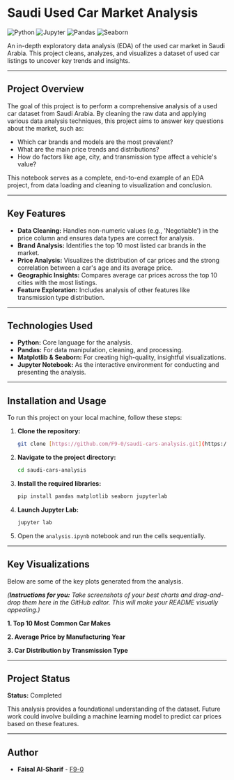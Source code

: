 # Saudi Used Car Market Analysis 

![Python](https://img.shields.io/badge/Python-3776AB?style=for-the-badge&logo=python&logoColor=white)
![Jupyter](https://img.shields.io/badge/Jupyter-F37626?style=for-the-badge&logo=jupyter&logoColor=white)
![Pandas](https://img.shields.io/badge/Pandas-150458?style=for-the-badge&logo=pandas&logoColor=white)
![Seaborn](https://img.shields.io/badge/Seaborn-3776AB?style=for-the-badge&logo=seaborn&logoColor=white)

An in-depth exploratory data analysis (EDA) of the used car market in Saudi Arabia. This project cleans, analyzes, and visualizes a dataset of used car listings to uncover key trends and insights.

---

## Project Overview

The goal of this project is to perform a comprehensive analysis of a used car dataset from Saudi Arabia. By cleaning the raw data and applying various data analysis techniques, this project aims to answer key questions about the market, such as:
- Which car brands and models are the most prevalent?
- What are the main price trends and distributions?
- How do factors like age, city, and transmission type affect a vehicle's value?

This notebook serves as a complete, end-to-end example of an EDA project, from data loading and cleaning to visualization and conclusion.

---

## Key Features

- **Data Cleaning:** Handles non-numeric values (e.g., 'Negotiable') in the price column and ensures data types are correct for analysis.
- **Brand Analysis:** Identifies the top 10 most listed car brands in the market.
- **Price Analysis:** Visualizes the distribution of car prices and the strong correlation between a car's age and its average price.
- **Geographic Insights:** Compares average car prices across the top 10 cities with the most listings.
- **Feature Exploration:** Includes analysis of other features like transmission type distribution.

---

## Technologies Used

- **Python:** Core language for the analysis.
- **Pandas:** For data manipulation, cleaning, and processing.
- **Matplotlib & Seaborn:** For creating high-quality, insightful visualizations.
- **Jupyter Notebook:** As the interactive environment for conducting and presenting the analysis.

---

##  Installation and Usage

To run this project on your local machine, follow these steps:

1.  **Clone the repository:**
    ```bash
    git clone [https://github.com/F9-0/saudi-cars-analysis.git](https://github.com/F9-0/saudi-cars-analysis.git)
    ```
2.  **Navigate to the project directory:**
    ```bash
    cd saudi-cars-analysis
    ```
3.  **Install the required libraries:**
    ```bash
    pip install pandas matplotlib seaborn jupyterlab
    ```
4.  **Launch Jupyter Lab:**
    ```bash
    jupyter lab
    ```
5.  Open the `analysis.ipynb` notebook and run the cells sequentially.

---

## Key Visualizations

Below are some of the key plots generated from the analysis.

*(**Instructions for you:** Take screenshots of your best charts and drag-and-drop them here in the GitHub editor. This will make your README visually appealing.)*

**1. Top 10 Most Common Car Makes**


**2. Average Price by Manufacturing Year**


**3. Car Distribution by Transmission Type**


---

## Project Status

**Status:** Completed

This analysis provides a foundational understanding of the dataset. Future work could involve building a machine learning model to predict car prices based on these features.

---

##  Author

- **Faisal Al-Sharif** - [F9-0](https://github.com/F9-0)
